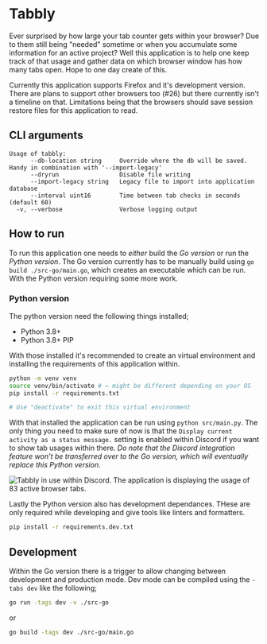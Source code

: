 # Tabbly
<!-- [![Go Reference](https://pkg.go.dev/badge/github.com/Electrenator/Tabbly.svg)](https://pkg.go.dev/github.com/Electrenator/Tabbly) -->
<!-- [![Go Report Card](https://goreportcard.com/badge/github.com/Electrenator/Tabbly)](https://goreportcard.com/report/github.com/Electrenator/Tabbly) -->
<!-- Above not yet available due to not being published -->

Ever surprised by how large your tab counter gets within your browser? Due to them still being "needed" sometime or when you accumulate some information for an active project? Well this application is to help one keep track of that usage and gather data on which browser window has how many tabs open. Hope to one day create of this.

Currently this application supports Firefox and it's development version. There are plans to support other browsers too (#26) but there currently isn't a timeline on that. Limitations being that the browsers should save session restore files for this application to read.

## CLI arguments
```
Usage of tabbly:
      --db-location string     Override where the db will be saved. Handy in combination with '--import-legacy'
      --dryrun                 Disable file writing
      --import-legacy string   Legacy file to import into application database
      --interval uint16        Time between tab checks in seconds (default 60)
  -v, --verbose                Verbose logging output
```

## How to run
To run this application one needs to *either* build the *Go version* or run the *Python version*. The Go version currently has to be manually build using `go build ./src-go/main.go`, which creates an executable which can be run. With the Python version requiring some more work.

### Python version
The python version need the following things installed;
- Python 3.8+
- Python 3.8+ PIP

With those installed it's recommended to create an virtual environment and installing the requirements of this application within.

```bash
python -m venv venv
source venv/bin/activate # ← might be different depending on your OS
pip install -r requirements.txt

# Use "deactivate" to exit this virtual environment
```

With that installed the application can be run using `python src/main.py`. The only thing you need to make sure of now is that the `Display current activity as a status message.` setting is enabled within Discord if you want to show tab usages within there. *Do note that the Discord integration feature won't be transferred over to the Go version, which will eventually replace this Python version*.

![Tabbly in use within Discord. The application is displaying the usage of 83 active browser tabs.](https://user-images.githubusercontent.com/18311389/151074155-78ccf239-5127-4e7a-8380-f7038ade6338.png)

Lastly the Python version also has development dependances. THese are only required while developing and give tools like linters and formatters.

```bash
pip install -r requirements.dev.txt
```

## Development
Within the Go version there is a trigger to allow changing between development and production mode. Dev mode can be compiled using the `-tabs dev` like the following;
```sh
go run -tags dev -v ./src-go
```
or
```sh
go build -tags dev ./src-go/main.go
```

